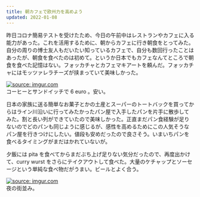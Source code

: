 ```yaml
---
title: 朝カフェで欧州力を高めよう
updated: 2022-01-08
---
```


昨日コロナ簡易テストを受けたため、今日の午前中はレストランやカフェに入る能力があった。これを活用するために、朝からカフェに行き朝食をとってみた。自分の周りの博士友人もだいたい知っているカフェで、自分も数回行ったことはあったが、朝食を食べたのは初めて。というか日本でもカフェなんてところで朝食を食べた記憶はない。フォッカチャとカフェマキアートを頼んだ。フォッカチャにはモッツァレラチーズが挟まっていて美味しかった。

<a href="https://imgur.com/2BcNufX"><img src="https://i.imgur.com/2BcNufX.jpg" title="source: imgur.com" /></a>  
コーヒーとサンドイッチで 6 euro 。安い。

日本の家族に送る簡単なお菓子とかの土産とスーパーのトートバックを買ってからはライン川沿いに行ってみたかったパン屋で入手したパンを片手に散歩してみた。割と長い列ができていたので美味しかった。正直まだパン食経験が足りないのでどのパンも同じように感じるが、感性を高めるためにこの人気そうなパン屋を行きつけにしたい。値段も安めだったので良さそう。いまいちパンを食べるタイミングがまだはかれていないが。

夕飯には pita を食べてからまだぶち上げ足りない気分だったので、再度出かけて、curry wurst をさらにテイクアウトして食べた。大量のケチャップとソーセージという単純な食べ物だがうまい。ビールとよく合う。

<a href="https://imgur.com/mzib5k9"><img src="https://i.imgur.com/mzib5k9.png" title="source: imgur.com" /></a>  
夜の街並み。
